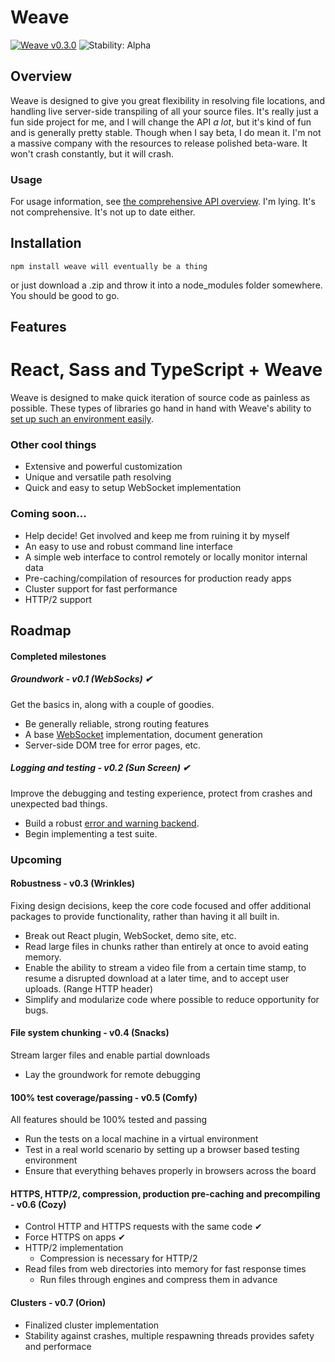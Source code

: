# Weave
[![Weave v0.3.0](https://img.shields.io/badge/weave-v0.3.0-446bdf.svg)](https://www.npmjs.com/package/weave)
![Stability: Alpha](https://img.shields.io/badge/stability-beta-69b0ba.svg)
<!--[![Travis](https://img.shields.io/travis/partheseas/weave.svg?label=linux)](https://travis-ci.org/weave-js/weave)
[![AppVeyor](https://img.shields.io/appveyor/ci/partheseas/weave.svg?label=windows)](https://ci.appveyor.com/project/partheseas/weave)-->

## Overview
Weave is designed to give you great flexibility in resolving file locations, and
handling live server-side transpiling of all your source files.
It's really just a fun side project for me, and I will change the API *a lot*,
but it's kind of fun and is generally pretty stable. Though when I say beta, I do
mean it. I'm not a massive company with the resources to release polished beta-ware.
It won't crash constantly, but it will crash.

### Usage
For usage information, see [the comprehensive API overview](/documents/readme.md).
I'm lying. It's not comprehensive. It's not up to date either.

## Installation
```Shell
npm install weave will eventually be a thing
```
or just download a .zip and throw it into a node_modules folder somewhere. You should be good to go.

## Features
# React, Sass and TypeScript + Weave
Weave is designed to make quick iteration of source code as painless as possible.
These types of libraries go hand in hand with Weave's ability to [set up such an environment easily](/documents/react.md).

### Other cool things
- Extensive and powerful customization
- Unique and versatile path resolving
- Quick and easy to setup WebSocket implementation

### Coming soon...
- Help decide! Get involved and keep me from ruining it by myself
- An easy to use and robust command line interface
- A simple web interface to control remotely or locally monitor internal data
- Pre-caching/compilation of resources for production ready apps
- Cluster support for fast performance
- HTTP/2 support

## Roadmap

#### Completed milestones
##### Groundwork - v0.1 (WebSocks) ✔
Get the basics in, along with a couple of goodies.
- Be generally reliable, strong routing features
- A base [WebSocket](https://github.com/weave-js/weave-plugin-websocket) implementation, document generation
- Server-side DOM tree for error pages, etc.

##### Logging and testing - v0.2 (Sun Screen) ✔
Improve the debugging and testing experience, protect from crashes and unexpected
bad things.
- Build a robust [error and warning backend](https://github.com/partheseas/gardens).
- Begin implementing a test suite.

### Upcoming
#### Robustness - v0.3 (Wrinkles)
Fixing design decisions, keep the core code focused and offer additional packages
to provide functionality, rather than having it all built in.
- Break out React plugin, WebSocket, demo site, etc.
- Read large files in chunks rather than entirely at once to avoid eating memory.
- Enable the ability to stream a video file from a certain time stamp, to resume
a disrupted download at a later time, and to accept user uploads. (Range HTTP header)
- Simplify and modularize code where possible to reduce opportunity for bugs.

#### File system chunking - v0.4 (Snacks)
Stream larger files and enable partial downloads
- Lay the groundwork for remote debugging

#### 100% test coverage/passing - v0.5 (Comfy)
All features should be 100% tested and passing
- Run the tests on a local machine in a virtual environment
- Test in a real world scenario by setting up a browser based testing environment
- Ensure that everything behaves properly in browsers across the board

#### HTTPS, HTTP/2, compression, production pre-caching and precompiling - v0.6 (Cozy)
- Control HTTP and HTTPS requests with the same code ✔
- Force HTTPS on apps ✔
- HTTP/2 implementation
  - Compression is necessary for HTTP/2
- Read files from web directories into memory for fast response times
  - Run files through engines and compress them in advance

#### Clusters - v0.7 (Orion)
- Finalized cluster implementation
- Stability against crashes, multiple respawning threads provides safety and performace
